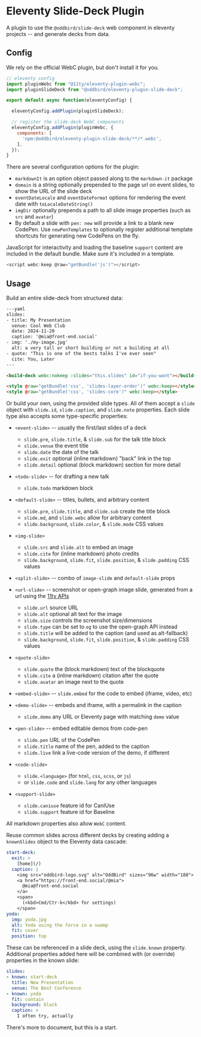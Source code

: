 # Eleventy Slide-Deck Plugin

A plugin to use the `@oddbird/slide-deck`
web component in eleventy projects --
and generate decks from data.

## Config

We rely on the official WebC plugin,
but don't install it for you.


```js
// eleventy config
import pluginWebc from "@11ty/eleventy-plugin-webc";
import pluginSlideDeck from "@oddbird/eleventy-plugin-slide-deck";

export default async function(eleventyConfig) {

  eleventyConfig.addPlugin(pluginSlideDeck);

  // register the slide-deck WebC components
  eleventyConfig.addPlugin(pluginWebc, {
    components: [
      'npm:@oddbird/eleventy-plugin-slide-deck/**/*.webc',
    ],
  });
}
```

There are several configuration options
for the plugin:

- `markdownIt` is an option object
  passed along to the `markdown-it` package
- `domain` is a string optionally
  prepended to the page url on event slides,
  to show the URL of the slide deck
- `eventDateLocale` and `eventDateFormat` options
  for rendering the event date with `toLocaleDateString()`
- `imgDir` optionally prepends a path
  to all slide image properties (such as `src` and `avatar`)
- By default a slide with `pen: new` will provide a link
  to a blank new CodePen.
  Use `newPenTemplates` to optionally register additional
  template shortcuts for generating new CodePens on the fly.

JavaScript for interactivity and loading the baseline `support` content are
included in the default bundle. Make sure it's included in a template. 

```js
<script webc:keep @raw="getBundle('js')"></script>
```

## Usage

Build an entire slide-deck from structured data:

```html
---yaml
slides:
- title: My Presentation
  venue: Cool Web Club
  date: 2024-11-20
  caption: '@mia@front-end.social'
- img: './my-image.jpg'
  alt: a very tall or short building or not a building at all
- quote: "This is one of the bests talks I've ever seen"
  cite: You, Later
---

<build-deck webc:nokeep :slides="this.slides" id="if-you-want"></build-deck>

<style @raw="getBundle('css', 'slides-layer-order')" webc:keep></style>
<style @raw="getBundle('css', 'slides-core')" webc:keep></style>
```

Or build your own, using the provided slide types.
All of them accept a `slide` object
with `slide.id`, `slide.caption`, and `slide.note` properties.
Each slide type also accepts some type-specific properties:

- `<event-slide>` -- usually the first/last slides of a deck
  - `slide.pre`, `slide.title`, & `slide.sub` for the talk title block
  - `slide.venue` the event title
  - `slide.date` the date of the talk
  - `slide.exit` optional (inline markdown) "back" link in the top
  - `slide.detail` optional (block markdown) section for more detail

- `<todo-slide>` -- for drafting a new talk
  - `slide.todo` markdown block

- `<default-slide>` -- titles, bullets, and arbitrary content
  - `slide.pre`, `slide.title`, and `slide.sub` create the title block
  - `slide.md`, and `slide.webc` allow for arbitrary content
  - `slide.background`, `slide.color`, & `slide.mode` CSS values

- `<img-slide>`
  - `slide.src` and `slide.alt` to embed an image
  - `slide.cite` for (inline markdown) photo credits
  - `slide.background`, `slide.fit`, `slide.position`,
    & `slide.padding` CSS values

- `<split-slide>` -- combo of `image-slide` and `default-slide` props

- `<url-slide>` -- screenshot or open-graph image slide, generated from a url
  using the [11ty APIs](https://www.11ty.dev/docs/api-services/)
  - `slide.url` source URL
  - `slide.alt` optional alt text for the image
  - `slide.size` controls the screenshot size/dimensions
  - `slide.type` can be set to `og` to use the open-graph API instead
  - `slide.title` will be added to the caption (and used as alt-fallback)
  - `slide.background`, `slide.fit`, `slide.position`,
    & `slide.padding` CSS values

- `<quote-slide>`
  - `slide.quote` the (block markdown) text of the blockquote
  - `slide.cite` a (inline markdown) citation after the quote
  - `slide.avatar` an image next to the quote

- `<embed-slide>` -- `slide.embed` for the code to embed (iframe, video, etc)
- `<demo-slide>` -- embeds and iframe, with a permalink in the caption
  - `slide.demo` any URL or Eleventy page with matching `demo` value
- `<pen-slide>` -- embed editable demos from code-pen
  - `slide.pen` URL of the CodePen
  - `slide.title` name of the pen, added to the caption
  - `slide.live` link a live-code version of the demo, if different
- `<code-slide>`
  - `slide.<language>` (for `html`, `css`, `scss`, or `js`)
  - or `slide.code` and `slide.lang` for any other languages
- `<support-slide>`
  - `slide.caniuse` feature id for CanIUse
  - `slide.support` feature id for Baseline

All markdown properties also allow `WebC` content.

Reuse common slides across different decks
by creating adding a `knownSlides` object
to the Eleventy data cascade:

```yaml
start-deck:
  exit: >
    [home](/)
  caption: |
    <img src="oddbird-logo.svg" alt="OddBird" sizes="96w" width="180">
    <a href="https://front-end.social/@mia">
      @mia@front-end.social
    </a>
    <span>
      (<kbd>Cmd/Ctr-k</kbd> for settings)
    </span>
yoda:
  img: yoda.jpg
  alt: Yoda using the force in a swamp
  fit: cover
  position: top
```

These can be referenced in a slide deck,
using the `slide.known` property.
Additional properties added here
will be combined with (or override)
properties in the known slide:

```yaml
slides:
- known: start-deck
  title: New Presentation
  venue: The Best Conference
- known: yoda
  fit: contain
  background: black
  caption: >
    I often try, actually
```

There's more to document, but this is a start.
